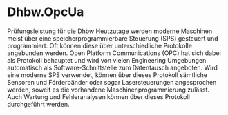 # Dhbw.OpcUa
Prüfungsleistung für die Dhbw
Heutzutage werden moderne Maschinen meist über eine speicherprogrammierbare 
Steuerung (SPS) gesteuert und programmiert. Oft können diese über unterschiedliche 
Protokolle angebunden werden. Open Platform Communications (OPC) hat sich dabei 
als Protokoll behauptet und wird von vielen Engineering Umgebungen automatisch als 
Software-Schnittstelle zum Datentausch angeboten.
Wird eine moderne SPS verwendet, können über dieses Protokoll sämtliche Sensoren 
und Förderbänder oder sogar Lasersteuerungen angesprochen werden, soweit es die 
vorhandene Maschinenprogrammierung zulässt. Auch Wartung und Fehleranalysen 
können über dieses Protokoll durchgeführt werden.
